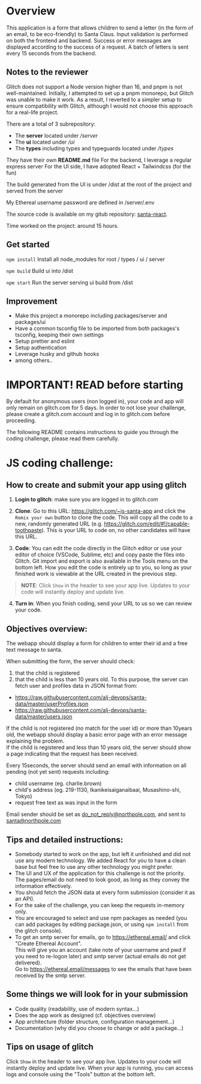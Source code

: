 
# Overview
This application is a form that allows children to send a letter (in the form of an email, to be eco-friendly) to Santa Claus. 
Input validation is performed on both the frontend and backend. 
Success or error messages are displayed according to the success of a request. 
A batch of letters is sent every 15 seconds from the backend.

## Notes to the reviewer
Glitch does not support a Node version higher than 16, and pnpm is not well-maintained. Initially, I attempted to set up a pnpm monorepo, but Glitch was unable to make it work. As a result, I reverted to a simpler setup to ensure compatibility with Glitch, although I would not choose this approach for a real-life project.

There are a total of 3 subrepository: 
- The **server** located under _/server_ 
- The **ui** located under _/ui_
- The **types** including types and typeguards located under _/types_

They have their own **README.md** file
For the backend, I leverage a regular express server
For the UI side, I have adopted React + Tailwindcss (for the fun)

The build generated from the UI is under /dist at the root of the project and served from the server

My Ethereal username password are defined in /server/.env

The source code is available on my gitub repository: [santa-react](https://github.com/tailwindlabs/tailwindcss).

Time worked on the project: around 15 hours. 

## Get started

```npm install```
Install all node_modules for root / types / ui / server

```npm build```
Build ui into /dist

```npm start```
Run the server serving ui build from /dist

## Improvement
 - Make this project a monorepo including packages/server and packages/ui
 - Have a common tsconfig file to be imported from both packages's tsconfig, keeping their own settings
 - Setup prettier and eslint
 - Setup authentication
 - Leverage husky and github hooks
 - among others..





# IMPORTANT! READ before starting

By default for anonymous users (non logged in), your code and app will only remain on glitch.com for 5 days.
In order to not lose your challenge, please create a glitch.com account and log in to glitch.com before proceeding.

The following README contains instructions to guide you through the coding challenge, please read them carefully.

# JS coding challenge:

## How to create and submit your app using glitch

1. **Login to glitch**: make sure you are logged in to glitch.com

2. **Clone**: Go to this URL: https://glitch.com/~js-santa-app and click the `Remix your own` button to clone the code. This will copy all the code to a new, randomly generated URL (e.g. https://glitch.com/edit/#!/capable-toothpaste). This is your URL to code on, no other candidates will have this URL.

3. **Code**: You can edit the code directly in the Glitch editor or use your editor of choice (VSCode, Sublime, etc) and copy paste the files into Glitch. Git import and export is also available in the Tools menu on the bottom left. How you edit the code is entirely up to you, so long as your finished work is viewable at the URL created in the previous step.

> **NOTE**: Click `Show` in the header to see your app live. Updates to your code will instantly deploy and update live.

4. **Turn in**: When you finish coding, send your URL to us so we can review your code.

## Objectives overview:

The webapp should display a form for children to enter their id and a free text message to santa.

When submitting the form, the server should check:

1.  that the child is registered
2.  that the child is less than 10 years old.
    To this purpose, the server can fetch user and profiles data in JSON format from:

- https://raw.githubusercontent.com/alj-devops/santa-data/master/userProfiles.json
- https://raw.githubusercontent.com/alj-devops/santa-data/master/users.json

If the child is not registered (no match for the user id) or more than 10years old, the webapp should display a basic error page with an error message explaining the problem.\
If the child is registered and less than 10 years old, the server should show a page indicating that the request has been received.

Every 15seconds, the server should send an email with information on all pending (not yet sent) requests including:

- child username (eg. charlie.brown)
- child's address (eg. 219-1130, Ikanikeisaiganaibaai, Musashino-shi, Tokyo)
- request free text as was input in the form

Email sender should be set as do_not_reply@northpole.com, and sent to santa@northpole.com

## Tips and detailed instructions:

- Somebody started to work on the app, but left it unfinished and did not use any modern technology. We added React for you to have a clean base but feel free to use any other technology you might prefer.
- The UI and UX of the application for this challenge is not the priority. The pages/email do not need to look good, as long as they convey the information effectively.
- You should fetch the JSON data at every form submission (consider it as an API).
- For the sake of the challenge, you can keep the requests in-memory only.
- You are encouraged to select and use npm packages as needed (you can add packages by editing package.json, or using `npm install` from the glitch console).
- To get an smtp server for emails, go to https://ethereal.email/ and click "Create Ethereal Account".\
  This will give you an account (take note of your username and pwd if you need to re-logon later) and smtp server (actual emails do not get delivered).\
  Go to https://ethereal.email/messages to see the emails that have been received by the smtp server.

## Some things we will look for in your submission

- Code quality (readability, use of modern syntax...)
- Does the app work as designed (cf. objectives overview)
- App architecture (folder structure, configuration management...)
- Documentation (why did you choose to change or add a package...)

## Tips on usage of glitch

Click `Show` in the header to see your app live. Updates to your code will instantly deploy and update live.
When your app is running, you can access logs and console using the "Tools" button at the bottom left.
